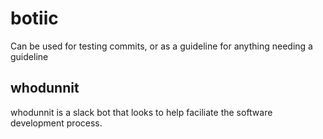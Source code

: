 # botiic

Can be used for testing commits, or as a guideline for anything needing a guideline

## whodunnit
whodunnit is a slack bot that looks to help faciliate the software development process.

